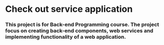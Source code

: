 # Check out service application
### This project is for Back-end Programming course. The project focus on creating back-end components, web services and implementing functionality of a web application.
